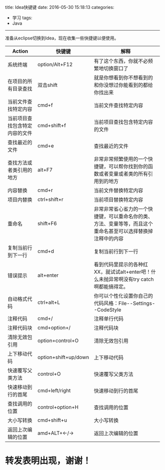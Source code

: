 title: Idea快键键
date: 2016-05-30 15:18:13
categories:
- 学习
tags:
- Java
---

准备从eclipse切换到Idea，现在收集一些快捷键以便使用。

<!--more-->
Action | 快键键 | 解释
----|------|----
系统终端 | option/Alt+F12  | 有了这个东西，你就不必频繁地切换窗口了
在项目的所有目录查找 | 双击shift   | 就是你想看到你不想看到的和你没想过你能看到的都给你找出来
当前文件查找特定内容 | cmd+f   |  当前文件查找特定内容
当前项目查找包含特定内容的文件 | cmd+shift+f   |  当前项目查找包含特定内容的文件
查找最近的文件 | cmd+e   |  查找最近的文件
查找方法或者类引用的地方 | alt+F7   |  非常非常频繁使用的一个快捷键，可以帮你找到你的函数或者变量或者类的所有引用到的地方
内容替换 | cmd+r   |  当前文件替换特定内容
项目内替换 | ctrl+shift+r | 当前项目替换特定内容
重命名 | shift+F6 | 非常非常省心省力的一个快捷键，可以重命名你的类、方法、变量等等，而且这个重命名甚至可以选择替换掉注释中的内容
复制当前行到下一行 | cmd+d | 复制当前行到下一行
错误提示 | alt+enter | 看到代码里提示的各种红XX，就试试alt+enter吧！什么未抛异常啊没有try catch啊都能搞得定。
自动格式代码 | ctrl+alt+L| 你可以个性化设置你自己的代码风格：File--Settings--CodeStyle
注释代码 | cmd+/ | 注释单行代码
注释代码块 | cmd+option+/ | 注释代码块
清除无效包引用 | option+control+O | 清除无效包引用
上下移动代码 | option+shift+up/down | 上下移动代码
快速覆写父类方法 | control+O | 快速覆写父类方法
快速移动到行的首尾 | cmd+left/right | 快速移动到行的首尾
查找调用的位置 | control+option+H | 查找调用的位置
大小写转换 | cmd+shift+u | 大小写转换
返回上次编辑的位置 | amd+ALT+←/→ | 返回上次编辑的位置



# 转发表明出现，谢谢！